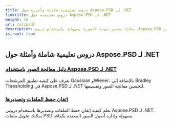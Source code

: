 ```yaml
---
title: دروس تعليمية شاملة وأمثلة حول Aspose.PSD لـ .NET
linktitle: دروس تعليمية حول Aspose.PSD لـ .NET
weight: 10
url: /ar/psd/
description: يمكنك تحسين جودة الصورة بسهولة باستخدام دروس Aspose.PSD لـ .NET. أتقن معالجة الصور، ومعالجة ملفات PSD، والتعامل مع النصوص والخطوط، والمزيد.
is_root: true
---
```

## دروس تعليمية شاملة وأمثلة حول Aspose.PSD لـ .NET 
### [دليل معالجة الصور باستخدام Aspose.PSD لـ .NET](./guide-image-processing/)
تعرف على كيفية تطبيق المرشحات Gaussian وWiener، بالإضافة إلى Bradley Thresholding في Aspose.PSD لـ .NET لتحسين معالجة الصور وتقسيمها.
### [إتقان حفظ الملفات وتصديرها](./mastering-file-saving-and-exporting/)
تعلم كيفية إتقان حفظ الملفات وتصديرها باستخدام دروس Aspose.PSD لـ .NET. يمكنك تحويل ملفات PSD بسهولة وإدارة أصول الصور المعقدة بكفاءة.